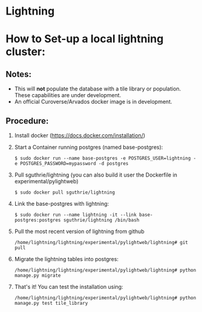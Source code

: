 Lightning
=========

How to Set-up a local lightning cluster:
=======================
## Notes:
* This will **not** populate the database with a tile library or population. These capabilities are under development.
* An official Curoverse/Arvados docker image is in development.

## Procedure:
1.	Install docker (https://docs.docker.com/installation/)

2.	Start a Container running postgres (named base-postgres):

		$ sudo docker run --name base-postgres -e POSTGRES_USER=lightning -e POSTGRES_PASSWORD=mypassword -d postgres

3.	Pull sguthrie/lightning (you can also build it user the Dockerfile in experimental/pylightweb)

		$ sudo docker pull sguthrie/lightning

4.  Link the base-postgres with lightning:

		$ sudo docker run --name lightning -it --link base-postgres:postgres sguthrie/lightning /bin/bash

5.	Pull the most recent version of lightning from github

		/home/lightning/lightning/experimental/pylightweb/lightning# git pull

6.	Migrate the lightning tables into postgres:

		/home/lightning/lightning/experimental/pylightweb/lightning# python manage.py migrate

7.	That's it! You can test the installation using:

		/home/lightning/lightning/experimental/pylightweb/lightning# python manage.py test tile_library
